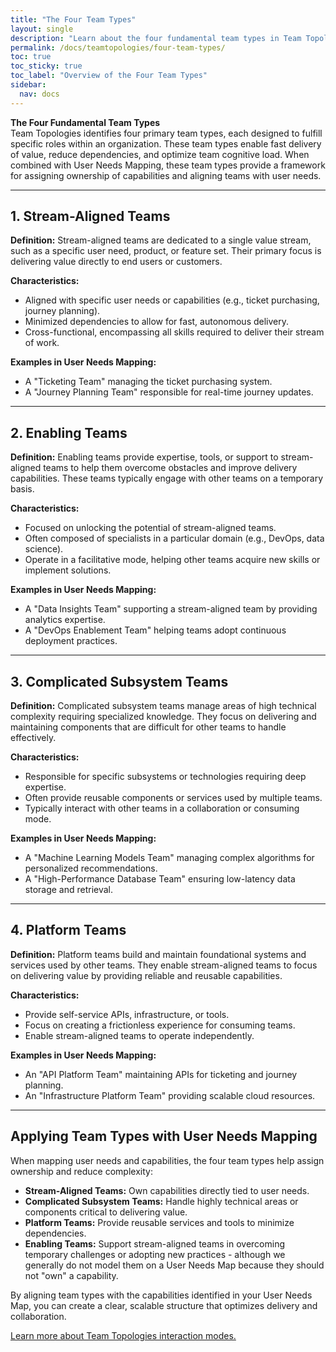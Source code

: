 ```yaml
---
title: "The Four Team Types"
layout: single
description: "Learn about the four fundamental team types in Team Topologies and how they align with User Needs Mapping."
permalink: /docs/teamtopologies/four-team-types/
toc: true
toc_sticky: true
toc_label: "Overview of the Four Team Types"
sidebar:
  nav: docs
---
```


**The Four Fundamental Team Types**  
Team Topologies identifies four primary team types, each designed to fulfill specific roles within an organization. These team types enable fast delivery of value, reduce dependencies, and optimize team cognitive load. When combined with User Needs Mapping, these team types provide a framework for assigning ownership of capabilities and aligning teams with user needs.

---

## 1. Stream-Aligned Teams

**Definition:** Stream-aligned teams are dedicated to a single value stream, such as a specific user need, product, or feature set. Their primary focus is delivering value directly to end users or customers.

**Characteristics:**

- Aligned with specific user needs or capabilities (e.g., ticket purchasing, journey planning).
- Minimized dependencies to allow for fast, autonomous delivery.
- Cross-functional, encompassing all skills required to deliver their stream of work.

**Examples in User Needs Mapping:**

- A "Ticketing Team" managing the ticket purchasing system.
- A "Journey Planning Team" responsible for real-time journey updates.

---

## 2. Enabling Teams

**Definition:** Enabling teams provide expertise, tools, or support to stream-aligned teams to help them overcome obstacles and improve delivery capabilities. These teams typically engage with other teams on a temporary basis.

**Characteristics:**

- Focused on unlocking the potential of stream-aligned teams.
- Often composed of specialists in a particular domain (e.g., DevOps, data science).
- Operate in a facilitative mode, helping other teams acquire new skills or implement solutions.

**Examples in User Needs Mapping:**

- A "Data Insights Team" supporting a stream-aligned team by providing analytics expertise.
- A "DevOps Enablement Team" helping teams adopt continuous deployment practices.

---

## 3. Complicated Subsystem Teams

**Definition:** Complicated subsystem teams manage areas of high technical complexity requiring specialized knowledge. They focus on delivering and maintaining components that are difficult for other teams to handle effectively.

**Characteristics:**

- Responsible for specific subsystems or technologies requiring deep expertise.
- Often provide reusable components or services used by multiple teams.
- Typically interact with other teams in a collaboration or consuming mode.

**Examples in User Needs Mapping:**

- A "Machine Learning Models Team" managing complex algorithms for personalized recommendations.
- A "High-Performance Database Team" ensuring low-latency data storage and retrieval.

---

## 4. Platform Teams

**Definition:** Platform teams build and maintain foundational systems and services used by other teams. They enable stream-aligned teams to focus on delivering value by providing reliable and reusable capabilities.

**Characteristics:**

- Provide self-service APIs, infrastructure, or tools.
- Focus on creating a frictionless experience for consuming teams.
- Enable stream-aligned teams to operate independently.

**Examples in User Needs Mapping:**

- An "API Platform Team" maintaining APIs for ticketing and journey planning.
- An "Infrastructure Platform Team" providing scalable cloud resources.

---

## Applying Team Types with User Needs Mapping

When mapping user needs and capabilities, the four team types help assign ownership and reduce complexity:

- **Stream-Aligned Teams:** Own capabilities directly tied to user needs.
- **Complicated Subsystem Teams:** Handle highly technical areas or components critical to delivering value.
- **Platform Teams:** Provide reusable services and tools to minimize dependencies.
- **Enabling Teams:** Support stream-aligned teams in overcoming temporary challenges or adopting new practices - although we generally do not model them on a User Needs Map because they should not "own" a capability.

By aligning team types with the capabilities identified in your User Needs Map, you can create a clear, scalable structure that optimizes delivery and collaboration.

[Learn more about Team Topologies interaction modes.](/docs/teamtopologies/interaction-modes/)
